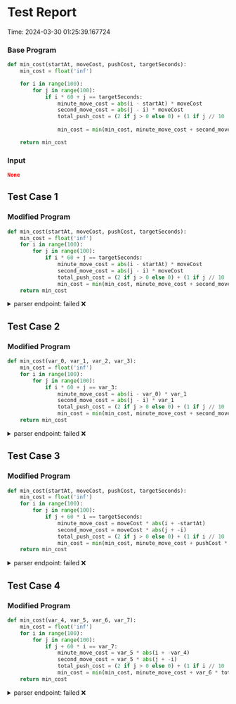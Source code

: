 # Test Report

Time: 2024-03-30 01:25:39.167724

### Base Program

```py
def min_cost(startAt, moveCost, pushCost, targetSeconds):
    min_cost = float('inf')

    for i in range(100):
        for j in range(100):
            if i * 60 + j == targetSeconds:
                minute_move_cost = abs(i - startAt) * moveCost
                second_move_cost = abs(j - i) * moveCost
                total_push_cost = (2 if j > 0 else 0) + (1 if j // 10 != 0 else 0) + (1 if i // 10 != 0 else 0)
                
                min_cost = min(min_cost, minute_move_cost + second_move_cost + total_push_cost * pushCost)

    return min_cost
```

### Input

```json
None
```

## Test Case 1

### Modified Program

```py
def min_cost(startAt, moveCost, pushCost, targetSeconds):
    min_cost = float('inf')
    for i in range(100):
        for j in range(100):
            if i * 60 + j == targetSeconds:
                minute_move_cost = abs(i - startAt) * moveCost
                second_move_cost = abs(j - i) * moveCost
                total_push_cost = (2 if j > 0 else 0) + (1 if j // 10 != 0 else 0) + (1 if i // 10 != 0 else 0)
                min_cost = min(min_cost, minute_move_cost + second_move_cost + total_push_cost * pushCost)
    return min_cost
```

<details>
<summary>parser endpoint: failed ❌</summary>

Message: 
```
'NoneType' object has no attribute 'status_code'
```

Actual Output: None

</details>

## Test Case 2

### Modified Program

```py
def min_cost(var_0, var_1, var_2, var_3):
    min_cost = float('inf')
    for i in range(100):
        for j in range(100):
            if i * 60 + j == var_3:
                minute_move_cost = abs(i - var_0) * var_1
                second_move_cost = abs(j - i) * var_1
                total_push_cost = (2 if j > 0 else 0) + (1 if j // 10 != 0 else 0) + (1 if i // 10 != 0 else 0)
                min_cost = min(min_cost, minute_move_cost + second_move_cost + total_push_cost * var_2)
    return min_cost
```

<details>
<summary>parser endpoint: failed ❌</summary>

Message: 
```
'NoneType' object has no attribute 'status_code'
```

Actual Output: None

</details>

## Test Case 3

### Modified Program

```py
def min_cost(startAt, moveCost, pushCost, targetSeconds):
    min_cost = float('inf')
    for i in range(100):
        for j in range(100):
            if j + 60 * i == targetSeconds:
                minute_move_cost = moveCost * abs(i + -startAt)
                second_move_cost = moveCost * abs(j + -i)
                total_push_cost = (2 if j > 0 else 0) + (1 if i // 10 != 0 else 0) + (1 if j // 10 != 0 else 0)
                min_cost = min(min_cost, minute_move_cost + pushCost * total_push_cost + second_move_cost)
    return min_cost
```

<details>
<summary>parser endpoint: failed ❌</summary>

Message: 
```
'NoneType' object has no attribute 'status_code'
```

Actual Output: None

</details>

## Test Case 4

### Modified Program

```py
def min_cost(var_4, var_5, var_6, var_7):
    min_cost = float('inf')
    for i in range(100):
        for j in range(100):
            if j + 60 * i == var_7:
                minute_move_cost = var_5 * abs(i + -var_4)
                second_move_cost = var_5 * abs(j + -i)
                total_push_cost = (2 if j > 0 else 0) + (1 if i // 10 != 0 else 0) + (1 if j // 10 != 0 else 0)
                min_cost = min(min_cost, minute_move_cost + var_6 * total_push_cost + second_move_cost)
    return min_cost
```

<details>
<summary>parser endpoint: failed ❌</summary>

Message: 
```
'NoneType' object has no attribute 'status_code'
```

Actual Output: None

</details>

